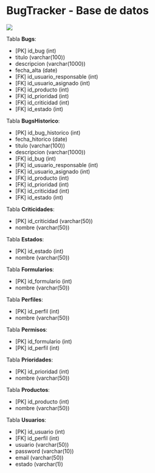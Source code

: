 # BugTracker - Base de datos

**![](https://lh4.googleusercontent.com/FJpub1nDGJkY-n2G9CykG3WqpKdvo2d_w6dsdzBlxcrV7YAc4aH6-cxEaOSuOEFMwGJwbSs8DoOSph3wpSO-ac0NrM8f9Gr2jFLpdkEW5dNMQgtLYeuvjiVJ0QhKpHCEZszj8Kaz)**

Tabla **Bugs**:

 - [PK] id_bug (int)
 - titulo (varchar(100))		 
 - descripcion (varchar(1000))
 - fecha_alta (date)
 - [FK] id_usuario_responsable  (int)
 - [FK] id_usuario_asignado  (int)		 
 - [FK] id_producto  (int)				
 - [FK] id_prioridad  (int)			 
 - [FK] id_criticidad  (int)			 
 - [FK] id_estado  (int)	

Tabla **BugsHistorico**:

- [PK] id_bug_historico (int)
- fecha_hitorico (date)
- titulo (varchar(100))
- descripcion (varchar(1000))
- [FK] id_bug (int)
- [FK] id_usuario_responsable (int)
- [FK] id_usuario_asignado (int)
- [FK] id_producto (int)
- [FK] id_prioridad (int)
- [FK] id_criticidad (int)
- [FK] id_estado (int)

Tabla **Criticidades**:
- [PK] id_criticidad (varchar(50))
- nombre (varchar(50))

Tabla **Estados**:
- [PK] id_estado (int)
- nombre (varchar(50))


Tabla **Formularios**:
- [PK] id_formulario (int)
- nombre (varchar(50))

Tabla **Perfiles**:
- [PK] id_perfil (int)
- nombre (varchar(50))

Tabla **Permisos**:
- [PK] id_formulario (int)
- [PK] id_perfil (int)

Tabla **Prioridades**:
- [PK] id_prioridad (int)
- nombre (varchar(50))

Tabla **Productos**:
- [PK] id_producto (int)
- nombre (varchar(50))

Tabla **Usuarios**:
- [PK] id_usuario (int)
- [FK] id_perfil (int)
- usuario (varchar(50))
- password (varchar(10))
- email (varchar(50))
- estado (varchar(1))


